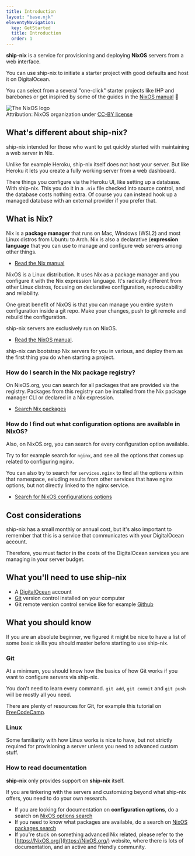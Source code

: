 ```yaml
---
title: Introduction
layout: "base.njk"
eleventyNavigation:
  key: GetStarted
  title: Introduction
  order: 1
---
```


**ship-nix** is a service for provisioning and deploying **NixOS** servers from a web interface.

You can use ship-nix to initiate a starter project with good defaults and host it on DigitalOcean.

You can select from a several "one-click" starter projects like IHP and barebones or get inspired by some of the guides in the [NixOS manual](https://NixOS.org/manual/NixOS/stable/) 🤩

<img class="w-48 h-48" alt="The NixOS logo" src="/images/nix-snowflake.svg"/>
<div class="text-sm">Attribution: NixOS organization under <a href="https://github.com/NixOS/NixOS-artwork/tree/master/logo">CC-BY license</a></div>

## What's different about ship-nix?

ship-nix intended for those who want to get quickly started with maintaining a web server in Nix.

Unlike for example Heroku, ship-nix itself does not host your server. But like Heroku it lets you create a fully working server from a web dashboard.

There things you configure via the Heroku UI, like setting up a database. With ship-nix. This you do it in a `.nix` file checked into source control, and the database costs nothing extra. Of course you can instead hook up a managed database with an external provider if you prefer that.

## What is Nix?

Nix is a **package manager** that runs on Mac, Windows (WSL2) and most Linux distros from Ubuntu to Arch. Nix is also a declarative (**expression language** that you can use to manage and configure web servers among other things.

- [Read the Nix manual](https://NixOS.org/manual/nix/stable/)

NixOS is a Linux distribution. It uses Nix as a package manager and you configure it with the Nix expression language. It's radically different from other Linux distros, focusing on declarative configuration, reproducability and reliability.

One great benefit of NixOS is that you can manage you entire system configuration inside a git repo. Make your changes, push to git remote and rebuild the configuration.

ship-nix servers are exclusively run on NixOS.

- [Read the NixOS manual](https://NixOS.org/manual/NixOS/stable/).

ship-nix can bootstrap Nix servers for you in various, and deploy them as the first thing you do when starting a project.

### How do I search in the Nix package registry?

On NixOS.org, you can search for all packages that are provided via the registry. Packages from this registry can be installed from the Nix package manager CLI or declared in a Nix expression.

- [Search Nix packages](https://search.NixOS.org/packages)

### How do I find out what configuration options are available in NixOS?

Also, on NixOS.org, you can search for every configuration option available.

Try to for example search for `nginx`, and see all the options that comes up related to configuring nginx.

You can also try to search for `services.nginx` to find all the options within that namespace, exluding results from other services that have nginx options, but not directly linked to the nginx service.

- [Search for NixOS configurations options](https://search.NixOS.org/options?)

## Cost considerations

ship-nix has a small monthly or annual cost, but it's also important to remember that this is a service that communicates with your DigitalOcean account.

Therefore, you must factor in the costs of the DigitalOcean services you are managing in your server budget.

## What you'll need to use ship-nix

- A [DigitalOcean](https://m.do.co/c/d475371ec0e6) account
- [Git](https://git-scm.com/) version control installed on your computer
- Git remote version control service like for example [Github](https://github.com)

## What you should know

If you are an absolute beginner, we figured it might be nice to have a list of some basic skills you should master before starting to use ship-nix.

### Git

At a minimum, you should know how the basics of how Git works if you want to configure servers via ship-nix.

You don't need to learn every command. `git add`, `git commit` and `git push` will be mostly all you need.

There are plenty of resources for Git, for example this tutorial on [FreeCodeCamp](https://www.freecodecamp.org/news/learn-the-basics-of-git-in-under-10-minutes-da548267cc91/).

### Linux

Some familiarity with how Linux works is nice to have, but not strictly required for provisioning a server unless you need to advanced custom stuff.

### How to read documentation

**ship-nix** only provides support on **ship-nix** itself.

If you are tinkering with the servers and customizing beyond what ship-nix offers, you need to do your own research.

- If you are looking for documentation on **configuration options**, do a search on [NixOS options search](https://search.NixOS.org/options?)
- If you need to know what packages are available, do a search on [NixOS packages search](https://search.NixOS.org/packages?)
- If you're stuck on something advanced Nix related, please refer to the [https://NixOS.org/](https://NixOS.org/) website, where there is lots of documentation, and an active and friendly community.
